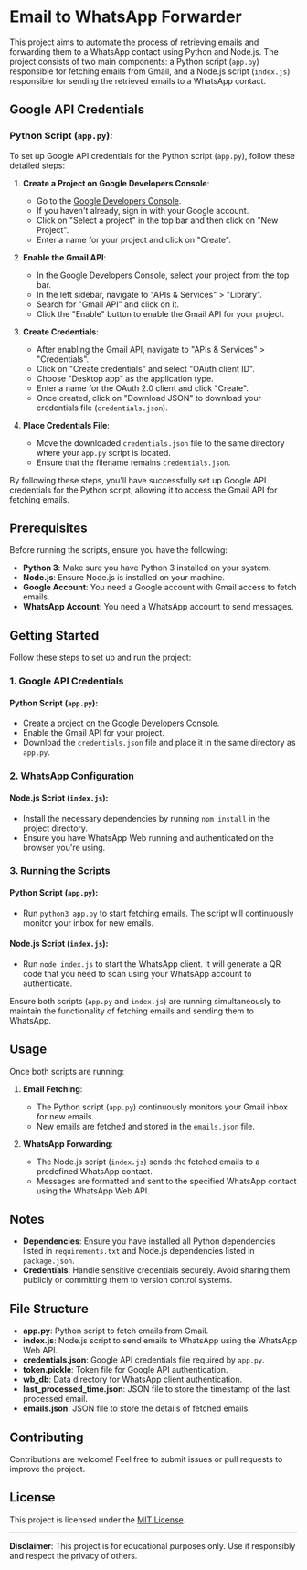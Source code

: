 # Email to WhatsApp Forwarder

This project aims to automate the process of retrieving emails and forwarding them to a WhatsApp contact using Python and Node.js. The project consists of two main components: a Python script (`app.py`) responsible for fetching emails from Gmail, and a Node.js script (`index.js`) responsible for sending the retrieved emails to a WhatsApp contact.


## Google API Credentials

### Python Script (`app.py`):

To set up Google API credentials for the Python script (`app.py`), follow these detailed steps:

1. **Create a Project on Google Developers Console**:
   - Go to the [Google Developers Console](https://console.developers.google.com/).
   - If you haven't already, sign in with your Google account.
   - Click on "Select a project" in the top bar and then click on "New Project".
   - Enter a name for your project and click on "Create".

2. **Enable the Gmail API**:
   - In the Google Developers Console, select your project from the top bar.
   - In the left sidebar, navigate to "APIs & Services" > "Library".
   - Search for "Gmail API" and click on it.
   - Click the "Enable" button to enable the Gmail API for your project.

3. **Create Credentials**:
   - After enabling the Gmail API, navigate to "APIs & Services" > "Credentials".
   - Click on "Create credentials" and select "OAuth client ID".
   - Choose "Desktop app" as the application type.
   - Enter a name for the OAuth 2.0 client and click "Create".
   - Once created, click on "Download JSON" to download your credentials file (`credentials.json`).

4. **Place Credentials File**:
   - Move the downloaded `credentials.json` file to the same directory where your `app.py` script is located.
   - Ensure that the filename remains `credentials.json`.

By following these steps, you'll have successfully set up Google API credentials for the Python script, allowing it to access the Gmail API for fetching emails.

## Prerequisites

Before running the scripts, ensure you have the following:

- **Python 3**: Make sure you have Python 3 installed on your system.
- **Node.js**: Ensure Node.js is installed on your machine.
- **Google Account**: You need a Google account with Gmail access to fetch emails.
- **WhatsApp Account**: You need a WhatsApp account to send messages.

## Getting Started

Follow these steps to set up and run the project:

### 1. Google API Credentials

#### Python Script (`app.py`):

- Create a project on the [Google Developers Console](https://console.developers.google.com/).
- Enable the Gmail API for your project.
- Download the `credentials.json` file and place it in the same directory as `app.py`.

### 2. WhatsApp Configuration

#### Node.js Script (`index.js`):

- Install the necessary dependencies by running `npm install` in the project directory.
- Ensure you have WhatsApp Web running and authenticated on the browser you're using.

### 3. Running the Scripts

#### Python Script (`app.py`):

- Run `python3 app.py` to start fetching emails. The script will continuously monitor your inbox for new emails.

#### Node.js Script (`index.js`):

- Run `node index.js` to start the WhatsApp client. It will generate a QR code that you need to scan using your WhatsApp account to authenticate.

Ensure both scripts (`app.py` and `index.js`) are running simultaneously to maintain the functionality of fetching emails and sending them to WhatsApp.

## Usage

Once both scripts are running:

1. **Email Fetching**:
   - The Python script (`app.py`) continuously monitors your Gmail inbox for new emails.
   - New emails are fetched and stored in the `emails.json` file.

2. **WhatsApp Forwarding**:
   - The Node.js script (`index.js`) sends the fetched emails to a predefined WhatsApp contact.
   - Messages are formatted and sent to the specified WhatsApp contact using the WhatsApp Web API.

## Notes

- **Dependencies**: Ensure you have installed all Python dependencies listed in `requirements.txt` and Node.js dependencies listed in `package.json`.
- **Credentials**: Handle sensitive credentials securely. Avoid sharing them publicly or committing them to version control systems.

## File Structure

- **app.py**: Python script to fetch emails from Gmail.
- **index.js**: Node.js script to send emails to WhatsApp using the WhatsApp Web API.
- **credentials.json**: Google API credentials file required by `app.py`.
- **token.pickle**: Token file for Google API authentication.
- **wb_db**: Data directory for WhatsApp client authentication.
- **last_processed_time.json**: JSON file to store the timestamp of the last processed email.
- **emails.json**: JSON file to store the details of fetched emails.

## Contributing

Contributions are welcome! Feel free to submit issues or pull requests to improve the project.

## License

This project is licensed under the [MIT License](LICENSE).

---

**Disclaimer**: This project is for educational purposes only. Use it responsibly and respect the privacy of others.
